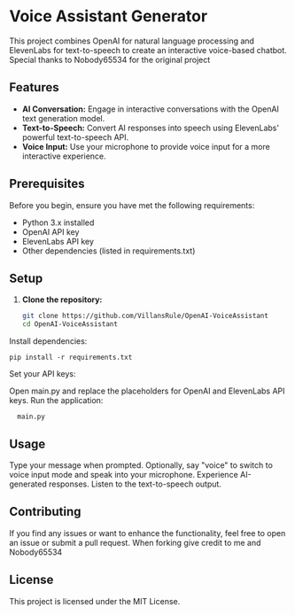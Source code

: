 # Voice Assistant Generator

 This project combines OpenAI for natural language processing and ElevenLabs for text-to-speech to create an interactive voice-based chatbot. 
Special thanks to Nobody65534 for the original project
## Features

- **AI Conversation:** Engage in interactive conversations with the OpenAI text generation model.
- **Text-to-Speech:** Convert AI responses into speech using ElevenLabs' powerful text-to-speech API.
- **Voice Input:** Use your microphone to provide voice input for a more interactive experience.

## Prerequisites

Before you begin, ensure you have met the following requirements:

- Python 3.x installed
- OpenAI API key
- ElevenLabs API key
- Other dependencies (listed in requirements.txt)

## Setup

1. **Clone the repository:**
   ```bash
   git clone https://github.com/VillansRule/OpenAI-VoiceAssistant
   cd OpenAI-VoiceAssistant
Install dependencies:

  
    pip install -r requirements.txt
Set your API keys:

Open main.py and replace the placeholders for OpenAI and ElevenLabs API keys.
Run the application:
        
      main.py

## Usage
Type your message when prompted.
Optionally, say "voice" to switch to voice input mode and speak into your microphone.
Experience AI-generated responses.
Listen to the text-to-speech output.
## Contributing
 If you find any issues or want to enhance the functionality, feel free to open an issue or submit a pull request. When forking give credit to me and Nobody65534

## License
This project is licensed under the MIT License.


 
